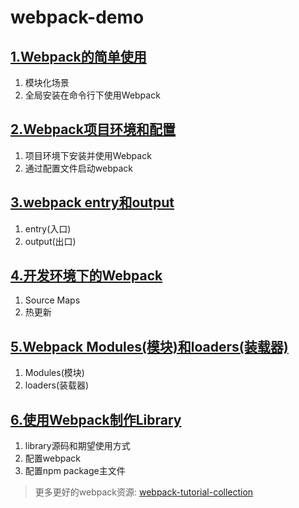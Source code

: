 # webpack-demo

## [1.Webpack的简单使用](./demo1/index.md)
1. 模块化场景
2. 全局安装在命令行下使用Webpack

## [2.Webpack项目环境和配置](./demo2/index.md)
1. 项目环境下安装并使用Webpack
2. 通过配置文件启动webpack

## [3.webpack entry和output](./demo3/index.md)
1. entry(入口)
2. output(出口)

## [4.开发环境下的Webpack](./demo4/index.md)
1. Source Maps
2. 热更新

## [5.Webpack Modules(模块)和loaders(装载器)](./demo5/index.md)
1. Modules(模块)
2. loaders(装载器)

## [6.使用Webpack制作Library](./demo6/index.md)
1. library源码和期望使用方式
2. 配置webpack
3. 配置npm package主文件


> 更多更好的webpack资源:
<a href='https://github.com/kraaas/webpack-tutorial-collection'>webpack-tutorial-collection</a>